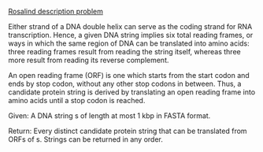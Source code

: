 [Rosalind description problem](https://rosalind.info/problems/orf/)

Either strand of a DNA double helix can serve as the coding strand for RNA transcription. Hence, a given DNA string implies six total reading frames, or ways in which the same region of DNA can be translated into amino acids: three reading frames result from reading the string itself, whereas three more result from reading its reverse complement.

An open reading frame (ORF) is one which starts from the start codon and ends by stop codon, without any other stop codons in between. Thus, a candidate protein string is derived by translating an open reading frame into amino acids until a stop codon is reached.

Given: A DNA string s of length at most 1 kbp in FASTA format.

Return: Every distinct candidate protein string that can be translated from ORFs of s. Strings can be returned in any order.
